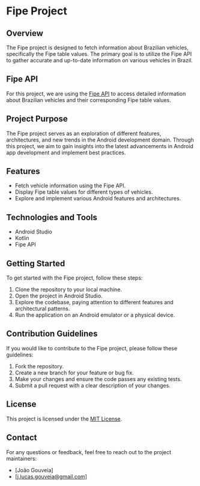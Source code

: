 # Fipe Project

## Overview
The Fipe project is designed to fetch information about Brazilian vehicles, specifically the Fipe table values. The primary goal is to utilize the Fipe API to gather accurate and up-to-date information on various vehicles in Brazil.

## Fipe API
For this project, we are using the [Fipe API](https://deividfortuna.github.io/fipe/) to access detailed information about Brazilian vehicles and their corresponding Fipe table values.

## Project Purpose
The Fipe project serves as an exploration of different features, architectures, and new trends in the Android development domain. Through this project, we aim to gain insights into the latest advancements in Android app development and implement best practices.

## Features
- Fetch vehicle information using the Fipe API.
- Display Fipe table values for different types of vehicles.
- Explore and implement various Android features and architectures.

## Technologies and Tools
- Android Studio
- Kotlin
- Fipe API

## Getting Started
To get started with the Fipe project, follow these steps:

1. Clone the repository to your local machine.
2. Open the project in Android Studio.
3. Explore the codebase, paying attention to different features and architectural patterns.
4. Run the application on an Android emulator or a physical device.

## Contribution Guidelines
If you would like to contribute to the Fipe project, please follow these guidelines:

1. Fork the repository.
2. Create a new branch for your feature or bug fix.
3. Make your changes and ensure the code passes any existing tests.
4. Submit a pull request with a clear description of your changes.

## License
This project is licensed under the [MIT License](LICENSE).

## Contact
For any questions or feedback, feel free to reach out to the project maintainers:

- [João Gouveia]
- [j.lucas.gouveia@gmail.com]
